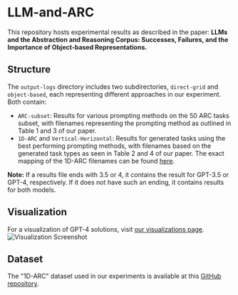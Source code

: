# LLM-and-ARC
This repository hosts experimental results as described in the paper: **LLMs and the Abstraction and Reasoning Corpus: Successes, Failures, and the Importance of Object-based Representations.**

## Structure
The `output-logs` directory includes two subdirectories, `direct-grid` and `object-based`, each representing different approaches in our experiment. Both contain:

- `ARC-subset`: Results for various prompting methods on the 50 ARC tasks subset, with filenames representing the prompting method as outlined in Table 1 and 3 of our paper.
- `1D-ARC` and `Vertical-Horizontal`: Results for generated tasks using the best performing prompting methods, with filenames based on the generated task types as seen in Table 2 and 4 of our paper.
The exact mapping of the 1D-ARC filenames can be found [here](https://github.com/khalil-research/1D-ARC).

**Note:** If a results file ends with 3.5 or 4, it contains the result for GPT-3.5 or GPT-4, respectively. If it does not have such an ending, it contains results for both models.

## Visualization
For a visualization of GPT-4 solutions, visit [our visualizations page](https://xuwil.github.io/GPT-ARC-Visuals/).
![Visualization Screenshot](https://drive.google.com/uc?export=view&id=1JFQ8lksQv03zWKuEv5HefqWycQO5UYK6)

## Dataset
The "1D-ARC" dataset used in our experiments is available at this [GitHub repository](https://github.com/khalil-research/1D-ARC).
